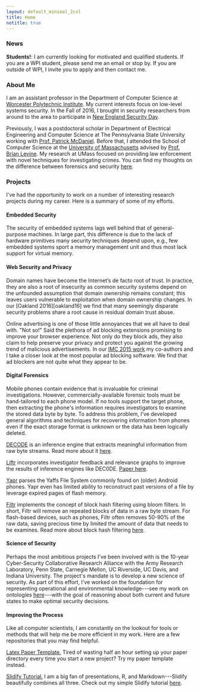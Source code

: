 ```yaml
---
layout: default_minimal_2col
title: Home
notitle: true
---
```


### News

**Students!**: I am currently looking for motivated and qualified students. If
you are a WPI student, please send me an email or stop by. If you are outside
of WPI, I invite you to apply and then contact me.

### About Me

I am an assistant professor in the Department of Computer Science at [Worcester
Polytechnic
Institute](https://www.wpi.edu/academics/departments/computer-science). My
current interests focus on low-level systems security.  In the Fall of 2016, I
brought in security researchers from around to the area to participate in [New
England Security Day](https://web.cs.wpi.edu/~rjwalls/nesd/).

Previously, I was a postdoctoral scholar in Department of Electrical
Engineering and Computer Science at The Pennsylvania State University working
with [Prof.  Patrick McDaniel](http://www.patrickmcdaniel.org/).  Before that,
I attended the School of Computer Science at the [University of
Massachusetts](http://www.cs.umass.edu/) advised by [Prof. Brian
Levine](http://people.cs.umass.edu/~brian/). My research at UMass focused on
providing law enforcement with novel techniques for investigating crimes. You
can find my thoughts on the difference between forensics and security
[here](http://forensics.umass.edu/publications.php?q=Walls:2011a).

### Projects

I've had the opportunity to work on a number of interesting research projects
during my career. Here is a summary of some of my efforts. 

#### Embedded Security 

The security of embedded systems lags well behind that of general-purpose
machines. In large part, this difference is due to the lack of hardware
primitives many security techniques depend upon, e.g., few embedded systems
sport a memory management unit and thus most lack support for virtual memory.  


#### Web Security and Privacy 

Domain names have become the Internet’s de facto root of trust. In practice,
they are also a root of insecurity as common security systems depend on the
unfounded assumption that domain ownership remains constant; this leaves users
vulnerable to exploitation when domain ownership changes. In our [Oakland
2016][oakland16] we find that many seemingly disparate security problems share
a root cause in residual domain trust abuse.

Online advertising is one of those little annoyances that we all have to deal
with. "Not so!" Said the plethora of ad blocking extensions promising to
improve your browser experience. Not only do they block ads, they also claim to
help preserve your privacy and protect  you against the growing trend of
malicious advertisements. In our [IMC 2015 work][imc] my co-authors and I take
a closer look at the most popular ad blocking software. We find that ad
blockers are not quite what they appear to be.

[imc]: http://rjwalls.github.io/papers/walls15_imc.pdf


#### Digital Forensics

Mobile phones contain evidence that is invaluable for criminal investigations.
However, commercially-available forensic tools must be hand-tailored to each
phone model. If no tools support the target phone, then extracting the phone's
information requires investigators to  examine the stored data byte by byte.
To address this problem,  I've developed general algorithms and techniques for
recovering information from phones even if the exact  storage format is unknown
or the data has been logically deleted. 

[DECODE](https://github.com/umass-forensics/DEC0DE-forensics) is an inference engine that extracts meaningful information from raw
byte streams. Read more about it [here][decode]. 

[Liftr](https://github.com/umass-forensics/Liftr-forensics) incorporates
investigator feedback and relevance graphs to improve the results of inference
engines like DEC0DE. [Paper here][liftr].

[Yapr](https://github.com/rjwalls/YaffsParser) parses the Yaffs File System
commonly found on (older) Android phones.  Yapr even has limited ability to
reconstruct past versions of a file by leverage expired pages of flash memory.

[Filtr](https://github.com/rjwalls/Filtr) implements the concept of block hash
filtering using bloom filters. In short, Filtr will remove an repeated blocks
of data in a raw byte stream. For flash-based devices, such as phones, Filtr
often removes 50-90% of the raw data, saving precious time by limited the
amount of data that needs to be examines. Read more about block hash filtering
[here][decode]. 

[decode]: http://forensics.umass.edu/pubs/Walls.usenixSecurity.2011.pdf
[liftr]:http://forensics.umass.edu/pubs/varma.spsm.2014.pdf


#### Science of Security

Perhaps the most  ambitious projects I've been involved with is the 10-year
Cyber-Security Collaborative Research Alliance with the Army Research
Laboratory, Penn State, Carnegie Mellon, UC Riverside, UC Davis, and Indiana
University. The project's mandate is to develop a new science of security. As
part of this effort, I've worked on the foundation for representing operational
and environmental knowledge---see my work on ontologies
[here][ontology1]---with the goal of reasoning about both current and future
states to make optimal security decisions. 

[cra]: http://cra.psu.edu/
[ontology1]: http://rjwalls.github.io/papers/oltramari14_stids.pdf

#### Improving the Process

Like all computer scientists, I am constantly on the lookout for tools or
methods that will help me be more efficient in my work. Here are a few
repositories that you may find helpful.
 
[Latex Paper Template.](https://github.com/rjwalls/paper-template) Tired of wasting half an hour setting up your paper
   directory every time you start a new project? Try my paper template instead.

[Slidify Tutorial.](https://github.com/rjwalls/SlidifyTest) I am a big fan of
presentations, R, and Markdown---Slidify beautifully combines all three. Check
out my simple Slidify tutorial [here](http://rjwalls.github.io/SlidifyTest).



